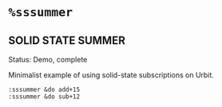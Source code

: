 #   `%sssummer`
##  SOLID STATE SUMMER

Status:  Demo, complete

Minimalist example of using solid-state subscriptions on Urbit.

```hoon
:sssummer &do add+15
:sssummer &do sub+12
```

